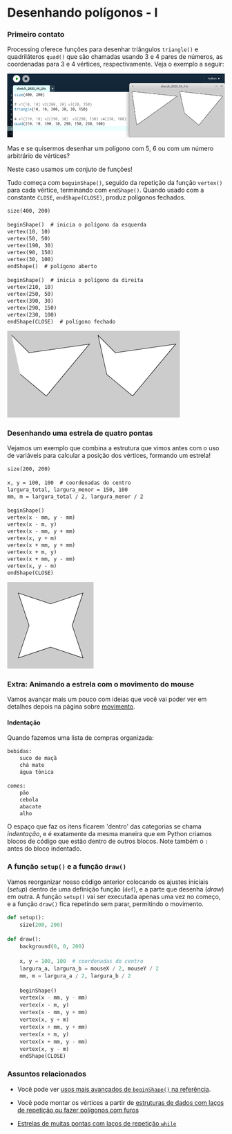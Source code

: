 # Desenhando polígonos - I

### Primeiro contato

Processing oferece funções para desenhar triângulos `triangle()` e quadriláteros `quad()` que são chamadas usando 3 e 4 pares de números, as coordenadas para 3 e 4 vértices, respectivamente. Veja o exemplo a seguir:

![triangulo e quadrilátero](assets/triangle_quad.png)

Mas e se quisermos desenhar um polígono com 5, 6 ou com um número arbitrário de vértices?

Neste caso usamos um conjuto de funções!

Tudo começa com `beguinShape()`, seguido da repetição da função `vertex()` para cada vértice, terminando com `endShape()`. Quando usado com a constante `CLOSE`, `endShape(CLOSE)`, produz polígonos fechados.

```pyde
size(400, 200)

beginShape()  # inicia o polígono da esquerda
vertex(10, 10)
vertex(50, 50)
vertex(190, 30)
vertex(90, 150)
vertex(30, 100)
endShape()  # polígono aberto

beginShape()  # inicia o polígono da direita
vertex(210, 10)
vertex(250, 50)
vertex(390, 30)
vertex(290, 150)
vertex(230, 100)
endShape(CLOSE)  # polígono fechado
```
![e4](assets/beginShape_endShape.png)

### Desenhando uma estrela de quatro pontas

Vejamos um exemplo que combina a estrutura que vimos antes com o uso de variáveis para calcular a posição dos vértices, formando um estrela!

```pyde
size(200, 200)

x, y = 100, 100  # coordenadas do centro
largura_total, largura_menor = 150, 100
mm, m = largura_total / 2, largura_menor / 2

beginShape()
vertex(x - mm, y - mm)
vertex(x - m, y)
vertex(x - mm, y + mm)
vertex(x, y + m)
vertex(x + mm, y + mm)
vertex(x + m, y)
vertex(x + mm, y - mm)
vertex(x, y - m)
endShape(CLOSE)
```

![e4](assets/estrela_4_pontas.png)


### Extra: Animando a estrela com o movimento do mouse

Vamos avançar mais um pouco com ideias que você vai poder ver em detalhes depois na página sobre [movimento](movimento_py.md).

#### Indentação

Quando fazemos uma lista de compras organizada:

```
bebidas:
    suco de maçã
    chá mate
    água tônica
    
comes:
    pão
    cebola
    abacate
    alho
```
O espaço que faz os itens ficarem 'dentro' das categorias se chama *indentação*, e é exatamente da mesma maneira que em Python criamos blocos de código que estão dentro de outros blocos. Note também o `:` antes do bloco indentado.

### A função `setup()` e a função `draw()`

Vamos reorganizar nosso código anterior colocando os ajustes iniciais (*setup*) dentro de uma definição função (`def`), e a parte que desenha (*draw*) em outra. A função `setup()` vai ser executada apenas uma vez no começo, e a função `draw()` fica repetindo sem parar, permitindo o movimento.


```python
def setup():
    size(200, 200)

def draw():
    background(0, 0, 200)
    
    x, y = 100, 100  # coordenadas do centro
    largura_a, largura_b = mouseX / 2, mouseY / 2
    mm, m = largura_a / 2, largura_b / 2

    beginShape()
    vertex(x - mm, y - mm)
    vertex(x - m, y)
    vertex(x - mm, y + mm)
    vertex(x, y + m)
    vertex(x + mm, y + mm)
    vertex(x + m, y)
    vertex(x + mm, y - mm)
    vertex(x, y - m)
    endShape(CLOSE)
```

### Assuntos relacionados

- Você pode ver [usos mais avançados de `beginShape()` na referência](https://py.processing.org/reference/beginShape.html).
- Você pode montar os vértices a partir de [estruturas de dados com laços de repetição ou fazer polígonos com furos](https://github.com/villares/material-aulas/blob/master/Processing-Python/poligonos_2.md)

- [Estrelas de muitas pontas com laços de repetição `while`](https://github.com/villares/material-aulas/blob/master/Processing-Python/while.md)

